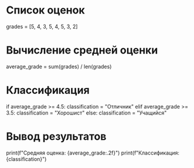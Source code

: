 # Список оценок
grades = [5, 4, 3, 5, 4, 5, 3, 2]

# Вычисление средней оценки
average_grade = sum(grades) / len(grades)

# Классификация
if average_grade >= 4.5:
    classification = "Отличник"
elif average_grade >= 3.5:
    classification = "Хорошист"
else:
    classification = "Учащийся"

# Вывод результатов
print(f"Средняя оценка: {average_grade:.2f}")
print(f"Классификация: {classification}")
